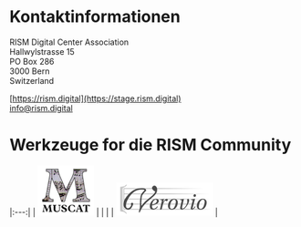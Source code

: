 # Kontaktinformationen

RISM Digital Center Association  
Hallwylstrasse 15  
PO Box 286  
3000 Bern  
Switzerland  

[https://rism.digital](https://stage.rism.digital)  
[info@rism.digital](mailto:info@rism.digital)

# Werkzeuge for die RISM Community

|:---:|
| ![Muscat](/images/digital-center/muscat.png) |
| |
| ![Verovio](/images/digital-center/verovio.png) |
